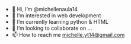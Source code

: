 - 👋 Hi, I’m @michellenaula14
- 👀 I’m interested in web development 
- 🌱 I’m currently learning python & HTML
- 💞️ I’m looking to collaborate on ...
- 📫 How to reach me michelle.yt14@gmail.com

<!---
michellenaula14/michellenaula14 is a ✨ special ✨ repository because its `README.md` (this file) appears on your GitHub profile.
You can click the Preview link to take a look at your changes.
--->
